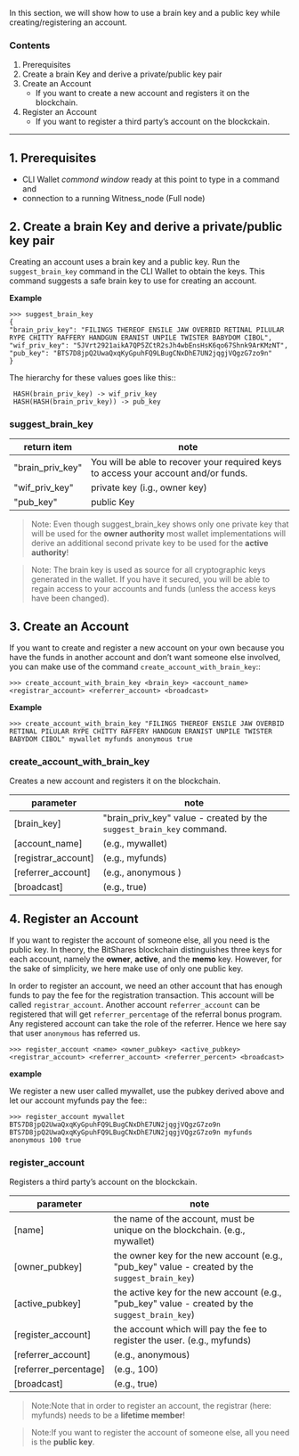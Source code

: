 
In this section, we will show how to use a brain key and a public key while creating/registering an account. 


### Contents 

1. Prerequisites
2. Create a brain Key and derive a private/public key pair
3. Create an Account    
   - If you want to create a new account and registers it on the blockchain.
4. Register an Account 
   - If you want to register a third party’s account on the blockckain.

*******

## 1. Prerequisites

   - CLI Wallet _commond window_ ready at this point to type in a command and 
   - connection to a running Witness_node (Full node) 

## 2. Create a brain Key and derive a private/public key pair

Creating an account uses a brain key and a public key. Run the `suggest_brain_key` command in the CLI Wallet to obtain the keys. This command suggests a safe brain key to use for creating an account.

**Example**

    >>> suggest_brain_key
    {
    "brain_priv_key": "FILINGS THEREOF ENSILE JAW OVERBID RETINAL PILULAR RYPE CHITTY RAFFERY HANDGUN ERANIST UNPILE TWISTER BABYDOM CIBOL",
    "wif_priv_key": "5JVrt2921aikA7QP5ZCtR2sJh4wbEnsHsK6qo67Shnk9ArKMzNT",
    "pub_key": "BTS7D8jpQ2UwaQxqKyGpuhFQ9LBugCNxDhE7UN2jqgjVQgzG7zo9n"
    }

The hierarchy for these values goes like this::

     HASH(brain_priv_key) -> wif_priv_key
     HASH(HASH(brain_priv_key)) -> pub_key

### suggest_brain_key

|   return item       |  note            |
| ------------------- |---------- |
| "brain_priv_key"    |  You will be able to recover your required keys to access your account and/or funds. |                           
| "wif_priv_key"      |  private key  (i.g., owner key) |                            
| "pub_key"           |  public Key  |                           

> Note: Even though suggest_brain_key shows only one private key that will be used for the **owner authority** most wallet implementations will derive an additional second private key to be used for the **active authority**!

> Note: The brain key is used as source for all cryptographic keys generated in the wallet. If you have it secured, you will be able to regain access to your accounts and funds (unless the access keys have been changed).

## 3. Create an Account
If you want to create and register a new account on your own because you have the funds in another account and don’t want someone else involved, you can make use of the command `create_account_with_brain_key`::

    >>> create_account_with_brain_key <brain_key> <account_name> <registrar_account> <referrer_account> <broadcast>

**Example**

    >>> create_account_with_brain_key "FILINGS THEREOF ENSILE JAW OVERBID RETINAL PILULAR RYPE CHITTY RAFFERY HANDGUN ERANIST UNPILE TWISTER BABYDOM CIBOL" mywallet myfunds anonymous true

### create_account_with_brain_key
Creates a new account and registers it on the blockchain.

|  parameter          |  note     |
| ------------------- |---------- |
| [brain_key]         | "brain_priv_key" value - created by the `suggest_brain_key` command.  |                           
| [account_name]      |   (e.g., mywallet)  |                            
| [registrar_account] |   (e.g., myfunds)     |                           
| [referrer_account]  |  (e.g., anonymous )     |                            
| [broadcast]         | (e.g., true)     |


## 4. Register an Account
If you want to register the account of someone else, all you need is the public key. In theory, the BitShares blockchain distinguishes three keys for each account, namely the **owner**, **active**, and the **memo** key. However, for the sake of simplicity, we here make use of only one public key.

In order to register an account, we need an other account that has enough funds to pay the fee for the registration transaction. This account will be called `registrar_account`. Another account `referrer_account` can be registered that will get `referrer_percentage` of the referral bonus program. Any registered account can take the role of the referrer. Hence we here say that user `anonymous` has referred us. 

    >>> register_account <name> <owner_pubkey> <active_pubkey> <registrar_account> <referrer_account> <referrer_percent> <broadcast>

**example** 

 We register a new user called mywallet, use the pubkey derived above and let our account myfunds pay the fee::

    >>> register_account mywallet BTS7D8jpQ2UwaQxqKyGpuhFQ9LBugCNxDhE7UN2jqgjVQgzG7zo9n BTS7D8jpQ2UwaQxqKyGpuhFQ9LBugCNxDhE7UN2jqgjVQgzG7zo9n myfunds anonymous 100 true

### register_account
Registers a third party’s account on the blockckain.

|   parameter          |  note     |
| ------------------- |---------- |
| [name]         |  the name of the account, must be unique on the blockchain. (e.g., mywallet)   |                           
| [owner_pubkey]      | the owner key for the new account (e.g., "pub_key" value - created by the `suggest_brain_key`)   |                            
| [active_pubkey] | the active key for the new account  (e.g., "pub_key" value - created by the `suggest_brain_key`)|                           
| [register_account]  | the account which will pay the fee to register the user.  (e.g., myfunds)   |                            
| [referrer_account]  |  (e.g., anonymous) | 
| [referrer_percentage]  |  (e.g., 100)      |                            
| [broadcast]         |  (e.g., true)      |


>Note:Note that in order to register an account, the registrar (here: myfunds) needs to be a **lifetime member**!

>Note:If you want to register the account of someone else, all you need is the **public key**.

